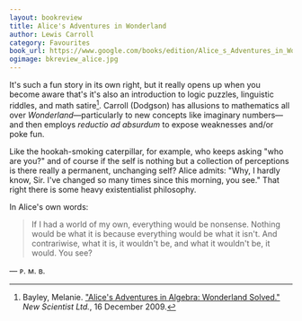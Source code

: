 ```yaml
---
layout: bookreview
title: Alice's Adventures in Wonderland
author: Lewis Carroll
category: Favourites
book_url: https://www.google.com/books/edition/Alice_s_Adventures_in_Wonderland/AjIWAAAAYAAJ?hl=en&gbpv=0
ogimage: bkreview_alice.jpg
---
```

It's such a fun story in its own right, but it really opens up when you become aware that's it's also an introduction to logic puzzles, linguistic riddles, and math satire[^1]. Carroll (Dodgson) has allusions to mathematics all over *Wonderland*—particularly to new concepts like imaginary numbers—and then employs *reductio ad absurdum* to expose weaknesses and/or poke fun.

[^1]: Bayley, Melanie. ["Alice's Adventures in Algebra: Wonderland Solved."](https://www.newscientist.com/article/mg20427391-600-alices-adventures-in-algebra-wonderland-solved/) *New Scientist Ltd.*, 16 December 2009.

Like the hookah-smoking caterpillar, for example, who keeps asking "who are you?" and of course if the self is nothing but a collection of perceptions is there really a permanent, unchanging self? Alice admits: "Why, I hardly know, Sir. I've changed so many times since this morning, you see." That right there is some heavy existentialist philosophy.

In Alice's own words:

> If I had a world of my own, everything would be nonsense. Nothing would be what it is because everything would be what it isn't. And contrariwise, what it is, it wouldn't be, and what it wouldn't be, it would. You see?

— ᴘ. ᴍ. ʙ.